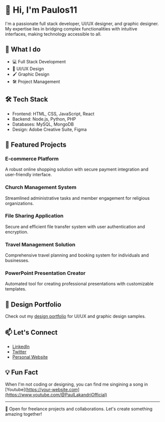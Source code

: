 # 👋 Hi, I'm Paulos11

I'm a passionate full stack developer, UI/UX designer, and graphic designer. My expertise lies in bridging complex functionalities with intuitive interfaces, making technology accessible to all.

## 🚀 What I do

- 💻 Full Stack Development
- 🎨 UI/UX Design
- 🖌️ Graphic Design
- 🛠️ Project Management

## 🛠️ Tech Stack

- Frontend: HTML, CSS, JavaScript, React
- Backend: Node.js, Python, PHP
- Databases: MySQL, MongoDB
- Design: Adobe Creative Suite, Figma

## 🌟 Featured Projects

### E-commerce Platform
A robust online shopping solution with secure payment integration and user-friendly interface.

### Church Management System
Streamlined administrative tasks and member engagement for religious organizations.

### File Sharing Application
Secure and efficient file transfer system with user authentication and encryption.

### Travel Management Solution
Comprehensive travel planning and booking system for individuals and businesses.

### PowerPoint Presentation Creator
Automated tool for creating professional presentations with customizable templates.

## 🎨 Design Portfolio

Check out my [design portfolio](https://your-portfolio-link.com) for UI/UX and graphic design samples.

## 📫 Let's Connect

- [LinkedIn](https://www.linkedin.com/in/your-profile)
- [Twitter](https://twitter.com/your-handle)
- [Personal Website](https://your-website.com)

## 💡 Fun Fact

When I'm not coding or designing, you can find me singining a song in  [Youtube](https://your-website.com](https://www.youtube.com/@PaulLakandriOfficial)

---

💼 Open for freelance projects and collaborations. Let's create something amazing together!
